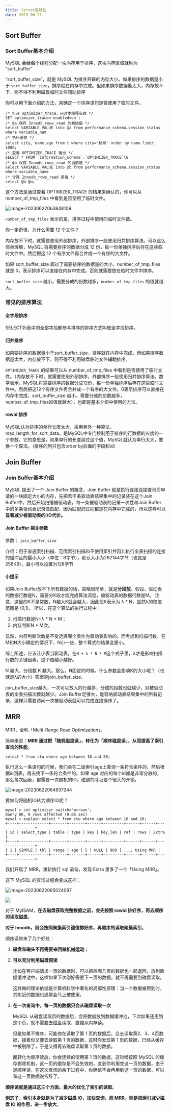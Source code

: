 ```yaml
---
title: Server层特性
date: 2023-06-21
---
```


## Sort Buffer

### Sort Buffer基本介绍

MySQL 会给每个线程分配一块内存用于排序，这块内存区域就称为 “sort_buffer”

“sort_buffer_size”，就是 MySQL 为排序开辟的内存大小。如果排序的数据量小于 `sort_buffer_size`，排序就在内存中完成。但如果排序数据量太大，内存放不下，则不得不利用磁盘临时文件辅助排序

你可以用下面介绍的方法，来确定一个排序语句是否使用了临时文件。

~~~ mysql
/* 打开 optimizer_trace，只对本线程有效 */
SET optimizer_trace='enabled=on';
/* @a 保存 Innodb_rows_read 的初始值 */
select VARIABLE_VALUE into @a from performance_schema.session_status where variable_nam
/* 执行语句 */
select city, name,age from t where city='杭州' order by name limit 1000;
/* 查看 OPTIMIZER_TRACE 输出 */
SELECT * FROM `information_schema`.`OPTIMIZER_TRACE`\G
/* @b 保存 Innodb_rows_read 的当前值 */
select VARIABLE_VALUE into @b from performance_schema.session_status where variable_name
/* 计算 Innodb_rows_read 差值 */
select @b-@a;
~~~

这个方法是通过查看 OPTIMIZER_TRACE 的结果来确认的，你可以从 number_of_tmp_files 中看到是否使用了临时文件。  

![image-20230622063848109](https://qijiayi-image.oss-cn-shenzhen.aliyuncs.com/img/202306220638547.png)



`number_of_tmp_files` 表示的是，排序过程中使用的临时文件数。

你一定奇怪，为什么需要 12 个文件？

内存放不下时，就需要使用外部排序，外部排序一般使用归并排序算法。可以这么简单理解，MySQL 将需要排序的数据分成 12 份，每一份单独排序后存在这些临时文件中。然后把这 12 个有序文件再合并成一个有序的大文件。

如果 sort_buffer_size 超过了需要排序的数据量的大小，number_of_tmp_files 就是 0，表示排序可以直接在内存中完成。否则就需要放在临时文件中排序。

`sort_buffer_size` 越小，需要分成的份数越多，`number_of_tmp_files` 的值就越大。  

### 常见的排序算法

#### 全字段排序

SELECT列表中的全部字段都参与排序的排序方式叫做全字段排序。  

#### 归并排序

如果要排序的数据量小于sort_buffer_size，排序就在内存中完成。但如果排序数据量太大，内存放不下，则不得不利用磁盘临时文件辅助排序。

`OPTIMIZER_TRACE` 的结果可以从 number_of_tmp_files 中看到是否使用了临时文件。（内存放不下时，就需要使用外部排序，外部排序一般使用归并排序算法。数字表示，MySQL将需要排序的数据分成12份，每一份单独排序后存在这些临时文件中。然后把这12个有序文件再合并成一个有序的大文件。0表示排序可以直接在内存中完成，sort_buffer_size 越小，需要分成的份数越多，number_of_tmp_files的值就越大），也即是基本介绍中使用的方法。

#### rowid 排序

MySQL认为排序的单行长度太大，采用另外一种算法，max_length_for_sort_data，是MySQL中专门控制用于排序的行数据的长度的一个参数。它的意思是，如果单行的长度超过这个值，MySQL就认为单行太大，要换一个算法。（排序的列只包含order by后面的字段和id）  

## Join Buffer

### Join Buffer基本介绍

MySQL 提出了一个 Join Buffer 的概念，Join Buffer 就是执行连接连接查询前申请的一块固定大小的内存，先把若干条驱动表结果集中的记录装在这个Join Buffer中，然后开始扫描被驱动表，每一条被驱动表的记录一次性和Join Buffer中的多条驱动表记录做匹配，因为匹配的过程都是在内存中完成的，所以这样可以**显著减少被驱动表的I/O代价。**  

#### Join Buffer 相关参数

参数： `join_buffer_size`

介绍：用于普通索引扫描、范围索引扫描和不使用索引并因此执行全表扫描的连接的缓冲区的最小大小（单位：B字节），默认大小为262144字节（也就是256KB），最小可以设置为128字节

#### 小提示

如果Join Buffer放不下所有数据的话，策略很简单，就是**分段放**。假设，驱动表的数据行数是N，需要分K段才能完成算法流程，被驱动表的数据行数是M。
注意，这里的K不是常数，N越大K就会越大，因此把K表示为 λ * N，显然λ的取值范围是 (0,1)。
所以，在这个算法的执行过程中：

1. 扫描行数是N+λ * N * M；
2. 内存判断N * M次。

显然，内存判断次数是不受选择哪个表作为驱动表影响的。而考虑到扫描行数，在M和N大小确定的情况下，N小一些，整个算式的结果会更小。

综上所述，应该让小表当驱动表。在`N + λ * N * M`这个式子里，λ才是影响扫描行数的关键因素，这个值越小越好。    

N 越大，分段数 K 越大。那么，N固定的时候，什么参数会影响K的大小呢？（也就是λ的大小）答案是join_buffer_size。

join_buffer_size越大，一次可以放入的行越多，分成的段数也就越少，对被驱动表的全表扫描次数就越少。Join Buffer足够大，能容纳驱动表结果集中的所有记录，这样只需要访问一次被驱动表就可以完成连接操作了。  

## MRR

MRR，全称「Multi-Range Read Optimization」。  

简单来说：**MRR 通过把「随机磁盘读」，转化为「顺序磁盘读」，从而提高了索引查询的性能**。 

~~~ mysql
select * from stu where age between 10 and 20;
~~~

执行这么一条语句的时候，我们会在二级索引age上查询一条符合条件的，然后根据id回表，再去找下一条符合条件的。如果 age 对应的每个id都是非常分散的，那么每次回表，都需要一次随机的IO，磁道的寻址是个很大的开销。  

![image-20230622064937244](https://qijiayi-image.oss-cn-shenzhen.aliyuncs.com/img/202306220649302.png)

要如何将随机IO转为顺序IO呢？  

~~~ mysql
mysql > set optimizer_switch='mrr=on';
Query OK, 0 rows affected (0.06 sec)
mysql > explain select * from stu where age between 10 and 20;
+----+-------------+-------+-------+------+---------+------+------+----------------+
| id | select_type | table | type | key | key_len | ref | rows | Extra |
+----+-------------+-------+-------+------+---------+------+------+----------------+
| 1 | SIMPLE | tbl | range | age | 5 | NULL | 960 | ...; Using MRR |
+----+-------------+-------+-------+------+---------+------+------+----------------+
~~~

我们开启了 MRR，重新执行 sql 语句，发现 Extra 里多了一个「Using MRR」。

这下 MySQL 的查询过程会变成这样：  

![image-20230622065024097](https://qijiayi-image.oss-cn-shenzhen.aliyuncs.com/img/202306220650255.png)

![](https://qijiayi-image.oss-cn-shenzhen.aliyuncs.com/img/202306220650255.png)

对于 MyISAM，**在去磁盘获取完整数据之前，会先按照 rowid 排好序，再去顺序的读取磁盘**。

**对于 Innodb，则会按照聚簇索引键值排好序，再顺序的读取聚簇索引**。

顺序读带来了几个好处：

1. **磁盘和磁头不再需要来回做机械运动**；

2. **可以充分利用磁盘预读**

   比如在客户端请求一页的数据时，可以把后面几页的数据也一起返回，放到数据缓冲池中，这样如果下次刚好需要下一页的数据，就不再需要到磁盘读取。
   
   这样做的理论依据是计算机科学中著名的局部性原理：当一个数据被用到时，其附近的数据也通常会马上被使用。  

3. **在一次查询中，每一页的数据只会从磁盘读取一次**

   MySQL 从磁盘读取页的数据后，会把数据放到数据缓冲池，下次如果还用到这个页，就不需要去磁盘读取，直接从内存读。

   但是如果不排序，可能你在读取了第 1 页的数据后，会去读取第2、3、4页数据，接着你又要去读取第 1 页的数据，这时你发现第 1 页的数据，已经从缓存中被剔除了，于是又得再去磁盘读取第 1 页的数据。

   而转化为顺序读后，你会连续的使用第 1 页的数据，这时候按照 MySQL 的缓存剔除机制，这一页的缓存是不会失效的，直到你利用完这一页的数据，由于是顺序读，在这次查询的余下过程中，你确信不会再用到这一页的数据，可以和这一页数据说告辞了。

**顺序读就是通过这三个方面，最大的优化了索引的读取**。

**别忘了，索引本身就是为了减少磁盘 IO，加快查询，而 MRR，则是把索引减少磁盘 IO 的作用，进一步放大**。  

